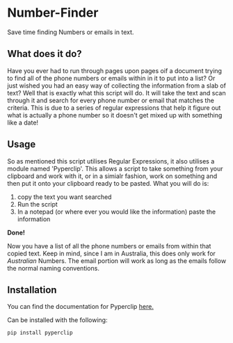 # Number-Finder
Save time finding Numbers or emails in text.

## What does it do?
Have you ever had to run through pages upon pages oif a document trying to find all of the phone numbers or emails within in it to put into a list? Or just wished you had an easy way of collecting the information from a slab of text? 
Well that is exactly what this script will do.
It will take the text and scan through it and search for every phone number or email that matches the criteria. This is due to a series of regular expressions that help it figure out what is actually a phone number so it doesn't get mixed up with something like a date!

## Usage
So as mentioned this script utilises Regular Expressions, it also utilises a module named 'Pyperclip'. This allows a script to take something from your clipboard and work with it, or in a simialr fashion, work on something and then put it onto your clipboard ready to be pasted.
What you will do is: 
1. copy the text you want searched
2. Run the script
3. In a notepad (or where ever you would like the information) paste the information

**Done!**

Now you have a list of all the phone numbers or emails from within that copied text.
Keep in mind, since I am in Australia, this does only work for _Australian_ Numbers. The email portion will work as long as the emails follow the normal naming conventions.

## Installation
You can find the documentation for Pyperclip [here.](https://pyperclip.readthedocs.io/en/latest/)

Can be installed with the following:
```bash
pip install pyperclip
```
